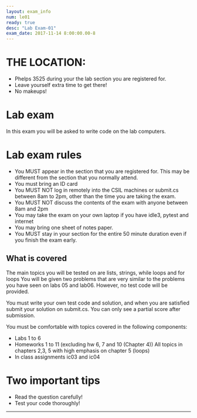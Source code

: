 ```yaml
---
layout: exam_info
num: le01
ready: true
desc: "Lab Exam-01"
exam_date: 2017-11-14 8:00:00.00-8
---
```



# THE LOCATION:

* Phelps 3525 during your the lab section you are registered for.
* Leave yourself extra time to get there!
* No makeups!

# Lab exam

In this exam you will be asked to write code on the lab computers.

# Lab exam rules
* You MUST appear in the section that you are registered for. This may be different from the section that you normally attend.
* You must bring an ID card
* You MUST NOT log in remotely into the CSIL machines or submit.cs between 8am to 2pm, other than the time you are taking the exam.
* You  MUST NOT discuss the contents of the exam with anyone between 8am and 2pm
* You may take the exam on your own laptop if you have idle3, pytest and internet
* You may bring one sheet of notes paper.
* You MUST stay in your section for the entire 50 minute duration even if you
  finish the exam early.

## What is covered

The main topics you will be tested on are lists, strings, while loops and for loops
You will be given two problems that are very similar to the problems you have seen on labs 05 and lab06. However, no test code will be provided.

You must write your own test code and solution, and when you are satisfied submit your solution on submit.cs. You can only see a partial score after submission.

You must be comfortable with topics covered in the following components:
* Labs 1 to 6
* Homeworks 1 to 11 (excluding hw 6, 7 and 10 (Chapter 4))
All topics in chapters 2,3, 5 with high emphasis on chapter 5 (loops)
* In class assignments ic03 and ic04

# Two important tips
* Read the question carefully!
* Test your code thoroughly!

---

<div style="display:none;">  http://ucsb-cs8-f17.github.io/exam/e02 </div>
